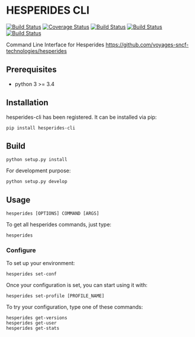 # HESPERIDES CLI

[![Build Status](https://travis-ci.org/voyages-sncf-technologies/hesperides-cli.svg?branch=master)](https://travis-ci.org/voyages-sncf-technologies/hesperides-cli) [![Coverage Status](https://coveralls.io/repos/github/voyages-sncf-technologies/hesperides-cli/badge.svg?branch=master)](https://coveralls.io/github/voyages-sncf-technologies/hesperides-cli?branch=master) [![Build Status](https://img.shields.io/pypi/v/hesperides-cli.svg)](https://pypi.python.org/pypi/requests) [![Build Status](https://img.shields.io/pypi/pyversions/hesperides-cli.svg)](https://pypi.python.org/pypi/requests) [![Build Status](https://img.shields.io/pypi/l/hesperides-cli.svg)](https://pypi.python.org/pypi/requests)

Command Line Interface for Hesperides https://github.com/voyages-sncf-technologies/hesperides

## Prerequisites

- python 3 >= 3.4

## Installation

hesperides-cli has been registered. It can be installed via pip:

    pip install hesperides-cli

## Build

    python setup.py install

For development purpose:

    python setup.py develop

## Usage

    hesperides [OPTIONS] COMMAND [ARGS]

To get all hesperides commands, just type:

    hesperides

### Configure

To set up your environment:

    hesperides set-conf
    
Once your configuration is set, you can start using it with:

    hesperides set-profile [PROFILE_NAME]

To try your configuration, type one of these commands:

    hesperides get-versions
    hesperides get-user
    hesperides get-stats
    
